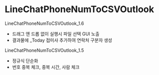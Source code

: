 # LineChatPhoneNumToCSVOutlook

LineChatPhoneNumToCSVOutlook_1.6
- 드래그 앤 드롭 없이 실행시 파일 선택 GUI 노출
- 결과물에 _Today 접미사 추가하여 연락처 구분자 생성

LineChatPhoneNumToCSVOutlook_1.5
- 정규식 단순화
- 번호 중복 체크, 중복 시간, 사람 체크